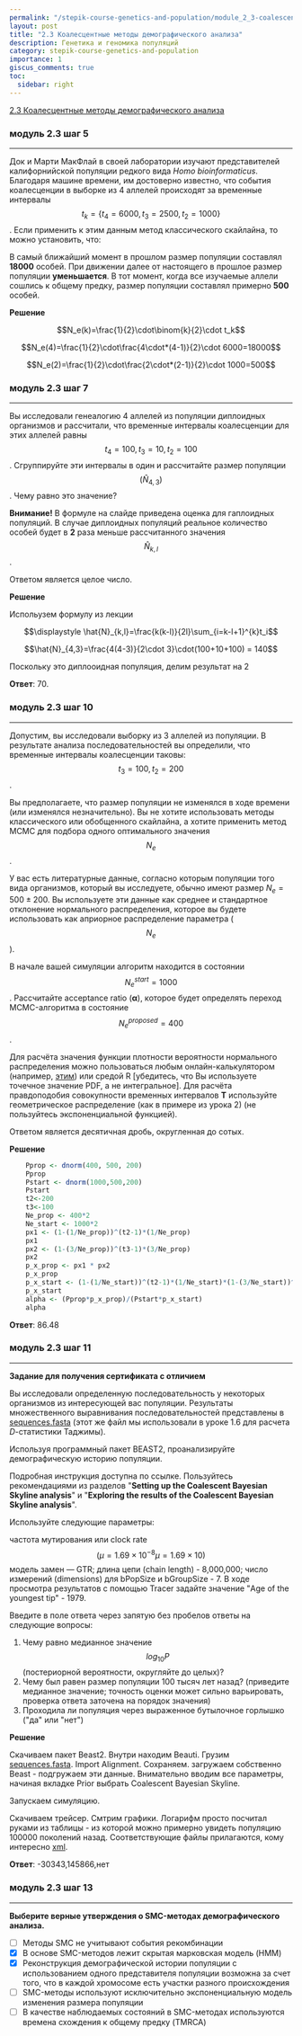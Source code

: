 ```yaml
---
permalink: "/stepik-course-genetics-and-population/module_2_3-coalescence-methods-of-demographic-analysis"
layout: post
title: "2.3 Коалесцентные методы демографического анализа"
description: Генетика и геномика популяций
category: stepik-course-genetics-and-population
importance: 1
giscus_comments: true
toc:
  sidebar: right
---
```


[2.3 Коалесцентные методы демографического анализа](https://stepik.org/lesson/295220/step/1?unit=276891)

### модуль 2.3 шаг 5

---

Док и Марти МакФлай в своей лаборатории изучают представителей калифорнийской популяции редкого вида  *Homo bioinformaticus*. 
Благодаря машине времени, им достоверно известно, что события коалесценции в выборке из 4 аллелей происходят за временные интервалы $$t_k = \{t_4 = 6000, t_3 = 2500, t_2 = 1000\}$$. 
Если применить к этим данным метод классического скайлайна, то можно установить, что:

В самый ближайший момент в прошлом размер популяции составлял **18000** особей. При движении далее от настоящего в прошлое размер популяции  **уменьшается**. В тот момент, когда все изучаемые аллели сошлись к общему предку, размер популяции составлял примерно **500** особей.

**Решение**

$$N_e(k)=\frac{1}{2}\cdot\binom{k}{2}\cdot t_k$$

$$N_e(4)=\frac{1}{2}\cdot\frac{4\cdot*(4-1)}{2}\cdot 6000=18000$$

$$N_e(2)=\frac{1}{2}\cdot\frac{2\cdot*(2-1)}{2}\cdot 1000=500$$


### модуль 2.3 шаг 7

---

Вы исследовали генеалогию 4 аллелей из популяции диплоидных организмов и рассчитали, что временные интервалы коалесценции для этих аллелей равны $${t_4 = 100, t_3 = 10, t_2 = 100}$$. Сгруппируйте эти интервалы в один и рассчитайте размер популяции $$(\hat{N}_{4,3})$$. Чему равно это значение?

**Внимание!** В формуле на слайде приведена оценка для гаплоидных популяций. В случае диплоидных популяций реальное количество особей будет в **2** раза меньше рассчитанного значения $$\hat{N}_{k,l}$$.

Ответом является целое число.

**Решение**

Испольузем формулу из лекции

$$\displaystyle \hat{N}_{k,l}=\frac{k(k-l)}{2l}\sum_{i=k-l+1}^{k}t_i$$

$$\hat{N}_{4,3}=\frac{4(4-3)}{2\cdot 3}\cdot(100+10+100) = 140$$

Поскольку это диплооидная популяция, делим результат на 2

**Ответ**: 70.


### модуль 2.3 шаг 10

---

Допустим, вы исследовали выборку из 3 аллелей из популяции. В результате анализа последовательностей вы определили, что временные интервалы коалесценции таковы: $$t_3=100, t_2=200$$.

Вы предполагаете, что размер популяции не изменялся в ходе времени (или изменялся незначительно). Вы не хотите использовать методы классического или обобщенного скайлайна, а хотите применить метод MCMC для подбора одного оптимального значения $$N_e$$.

У вас есть литературные данные, согласно которым популяции того вида организмов, который вы исследуете, обычно имеют размер $N_e=500±200$. Вы используете эти данные как среднее и стандартное отклонение нормального распределения, которое вы будете использовать как априорное распределение параметра ($$N_e$$).

В начале вашей симуляции алгоритм находится в состоянии $$N_e^{start}=1000$$. Рассчитайте acceptance ratio (**α**), которое будет определять переход MCMC-алгоритма в состояние $$N_e^{proposed}=400$$.

Для расчёта значения функции плотности вероятности нормального распределения можно пользоваться любым онлайн-калькулятором (например, [этим](https://www.danielsoper.com/statcalc/calculator.aspx?id=54)) или средой R [убедитесь, что Вы используете точечное значение PDF, а не интегральное]. Для расчёта правдоподобия совокупности временных интервалов **T** используйте геометрическое распределение (как в примере из урока 2) (не пользуйтесь экспоненциальной функцией).

Ответом является десятичная дробь, округленная до сотых.

**Решение**

```R
    Pprop <- dnorm(400, 500, 200)
    Pprop 
    Pstart <- dnorm(1000,500,200)
    Pstart
    t2<-200
    t3<-100
    Ne_prop <- 400*2
    Ne_start <- 1000*2
    px1 <- (1-(1/Ne_prop))^(t2-1)*(1/Ne_prop)
    px1
    px2 <- (1-(3/Ne_prop))^(t3-1)*(3/Ne_prop)
    px2
    p_x_prop <- px1 * px2
    p_x_prop 
    p_x_start <- (1-(1/Ne_start))^(t2-1)*(1/Ne_start)*(1-(3/Ne_start))^(t3-1)*(3/Ne_start)
    p_x_start 
    alpha <- (Pprop*p_x_prop)/(Pstart*p_x_start)
    alpha
```

**Ответ**: 86.48



### модуль 2.3 шаг 11

---


**Задание для получения сертификата с отличием**

Вы исследовали определенную последовательность у некоторых организмов из интересующей вас популяции. Результаты множественного выравнивания последовательностей представлены в [sequences.fasta](https://drive.google.com/open?id=1ODmxD2GImtU6HnL-H7hFIcKR6htQPmg_) (этот же файл мы использовали в уроке 1.6 для расчета *D*-статистики Таджимы).

Используя программный пакет BEAST2, проанализируйте демографическую историю популяции.

Подробная инструкция доступна по ссылке. Пользуйтесь рекомендациями из разделов "**Setting up the Coalescent Bayesian Skyline analysis**" и "**Exploring the results of the Coalescent Bayesian Skyline analysis**".

Используйте следующие параметры:

частота мутирования или clock rate $$(\mu = 1.69 \times 10^{-8}μ=1.69×10)$$
модель замен — GTR;
длина цепи (chain length) - 8,000,000;
число измерений (dimensions) для bPopSize и bGroupSize - 7.
В ходе просмотра результатов с помощью Tracer задайте значение "Age of the youngest tip" - 1979.

Введите в поле ответа через запятую без пробелов ответы на следующие вопросы:

1. Чему равно медианное значение $$log_{10}P$$ (постериорной вероятности, округляйте до целых)?
2. Чему был равен размер популяции 100 тысяч лет назад? (приведите медианное значение; точность оценки может сильно варьировать, проверка ответа заточена на порядок значения)
3. Проходила ли популяция через выраженное бутылочное горлышко ("да" или "нет")

**Решение**

Скачиваем пакет Beast2. Внутри находим Beauti. Грузим [sequences.fasta](https://drive.google.com/open?id=1ODmxD2GImtU6HnL-H7hFIcKR6htQPmg_). Import Alignment. Сохраняем. загружаем собственно Beast - подгружаем эти данные. Внимательно вводим все параметры, начиная вкладке Prior выбрать Coalescent Bayesian Skyline.

Запускаем симуляцию.

Скачиваем трейсер. Смтрим графики. Логарифм просто посчитал руками из таблицы - из которой можно примерно увидеть популяцию 100000 поколений назад.
Соответствующие файлы прилагаются, кому интересно [xml](assets/other/genetics_23_step_11.xml).


**Ответ**: -30343,145866,нет


### модуль 2.3 шаг 13

---

**Выберите верные утверждения о SMC-методах демографического анализа.**

* [ ] Методы SMC не учитывают события рекомбинации
* [X] В основе SMC-методов лежит скрытая марковская модель (HMM)
* [X] Реконструкция демографической истории популяции с использованием одного представителя популяции возможна за счет того, что в каждой хромосоме есть участки разного происхождения
* [ ] SMC-методы используют исключительно экспоненциальную модель изменения размера популяции
* [ ] В качестве наблюдаемых состояний в SMC-методах используются времена схождения к общему предку (TMRCA)
